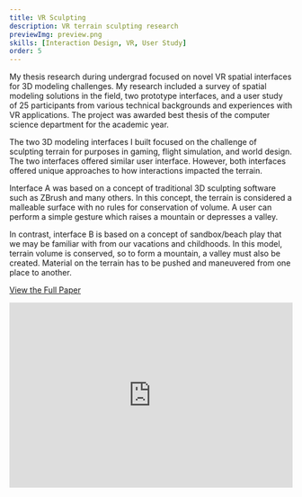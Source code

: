 ```yaml
---
title: VR Sculpting
description: VR terrain sculpting research
previewImg: preview.png
skills: [Interaction Design, VR, User Study]
order: 5
---
```

My thesis research during undergrad focused on novel VR spatial interfaces for 3D modeling challenges. My research included a survey of spatial modeling solutions in the field, two prototype interfaces, and a user study of 25 participants from various technical backgrounds and experiences with VR applications. The project was awarded best thesis of the computer science department for the academic year. 

The two 3D modeling interfaces I built focused on the challenge of sculpting terrain for purposes in gaming, flight simulation, and world design. The two interfaces offered similar user interface. However, both interfaces offered unique approaches to how interactions impacted the terrain. 

Interface A was based on a concept of traditional 3D sculpting software such as ZBrush and many others. In this concept, the terrain is considered a malleable surface with no rules for conservation of volume. A user can perform a simple gesture which raises a mountain or depresses a valley.

In contrast, interface B is based on a concept of sandbox/beach play that we may be familiar with from our vacations and childhoods. In this model, terrain volume is conserved, so to form a mountain, a valley must also be created. Material on the terrain has to be pushed and maneuvered from one place to another. 

<a href="/files/Report.pdf"> View the Full Paper</a>

<div style="padding:65.25% 0 0 0;position:relative;"><iframe src="https://player.vimeo.com/video/642488539?h=eaa72d400a&amp;badge=0&amp;autopause=0&amp;player_id=0&amp;app_id=58479" frameborder="0" allow="autoplay; fullscreen; picture-in-picture" allowfullscreen style="position:absolute;top:0;left:0;width:100%;height:100%;" title="Thesis Project Video.mp4"></iframe></div><script src="https://player.vimeo.com/api/player.js"></script>

<!-- The information below is a similar summary to the above video. For the brave of heart the full paper can be found at the bottom. 

Model 1: Sandbox
----

The first of the two models I developed was made with sandboxes in mind. Given many people have played in sandboxes as children, it crossed my mind that to harness that experience could lead to intuitive user control.  -->
